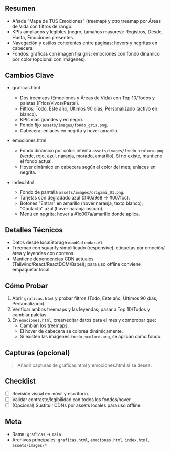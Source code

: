 ## Resumen

- Añade “Mapa de TUS Emociones” (treemap) y otro treemap por Áreas de Vida con filtros de rango.
- KPIs ampliados y legibles (negro, tamaños mayores): Registros, Desde, Hasta, Emociones presentes.
- Navegación y estilos coherentes entre páginas; hovers y negritas en cabecera.
- Fondos: graficas con imagen fija gris; emociones con fondo dinámico por color (opcional con imágenes).

## Cambios Clave

- graficas.html
  - Dos treemaps (Emociones y Áreas de Vida) con Top 10/Todos y paletas (Fríos/Vivos/Pastel).
  - Filtros: Todo, Este año, Últimos 90 días, Personalizado (activo en blanco).
  - KPIs más grandes y en negro.
  - Fondo fijo `assets/images/fondo_gris.png`.
  - Cabecera: enlaces en negrita y hover amarillo.

- emociones.html
  - Fondo dinámico por color: intenta `assets/images/fondo_<color>.png` (verde, rojo, azul, naranja, morado, amarillo). Si no existe, mantiene el fondo actual.
  - Hover dinámico en cabecera según el color del mes; enlaces en negrita.

- index.html
  - Fondo de pantalla `assets/images/origami_01.png`.
  - Tarjetas con degradado azul (#40a9e8 → #007fcc).
  - Botones “Entrar” en amarillo (hover naranja, texto blanco); “Contacto” azul (hover naranja oscuro).
  - Menú en negrita; hover a #1c007a/amarillo donde aplica.

## Detalles Técnicos

- Datos desde localStorage `moodCalendar.v1`.
- Treemap con squarify simplificado (responsive), etiquetas por emoción/área y leyendas con conteos.
- Mantiene dependencias CDN actuales (Tailwind/React/ReactDOM/Babel); para uso offline conviene empaquetar local.

## Cómo Probar

1. Abrir `graficas.html` y probar filtros (Todo, Este año, Últimos 90 días, Personalizado).
2. Verificar ambos treemaps y las leyendas; pasar a Top 10/Todos y cambiar paletas.
3. En `emociones.html`, crear/editar datos para el mes y comprobar que:
   - Cambian los treemaps.
   - El hover de cabecera se colorea dinámicamente.
   - Si existen las imágenes `fondo_<color>.png`, se aplican como fondo.

## Capturas (opcional)

> Añadir capturas de graficas.html y emociones.html si se desea.

## Checklist

- [ ] Revisión visual en móvil y escritorio.
- [ ] Validar contraste/legibilidad con todos los fondos/hover.
- [ ] (Opcional) Sustituir CDNs por assets locales para uso offline.

## Meta

- Rama: `graficas` → `main`
- Archivos principales: `graficas.html`, `emociones.html`, `index.html`, `assets/images/*`

